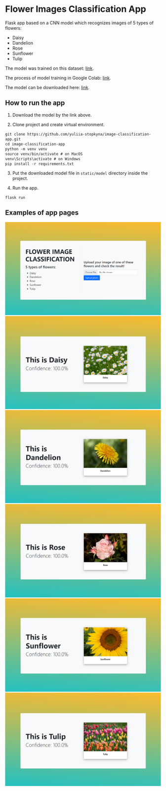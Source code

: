 # Flower Images Classification App

Flask app based on a CNN model which recognizes
images of 5 types of flowers:
* Daisy
* Dandelion
* Rose
* Sunflower
* Tulip

The model was trained on this dataset: 
[link](https://www.kaggle.com/datasets/alxmamaev/flowers-recognition).

The process of model training in Google Colab:
[link](https://colab.research.google.com/drive/1_VnFSLx8VenN2lZ9DLtnnMY2-EC8oO4h?usp=sharing).

The model can be downloaded here: 
[link](https://drive.google.com/file/d/1ciU8fawfBAtYkGTjT40fAVoYVt600R1a/view?usp=sharing).

## How to run the app

1. Download the model by the link above.

2. Clone project and create virtual environment.
```shell
git clone https://github.com/yuliia-stopkyna/image-classification-app.git
cd image-classification-app
python -m venv venv
source venv/bin/activate # on MacOS
venv\Scripts\activate # on Windows
pip install -r requirements.txt
```
3. Put the downloaded model file in `static/model` directory inside the project.

4. Run the app.
```shell
flask run
```

## Examples of app pages

![](app_images/index.png)
![](app_images/daisy.png)
![](app_images/dandelion.png)
![](app_images/rose.png)
![](app_images/sunflower.png)
![](app_images/tulip.png)